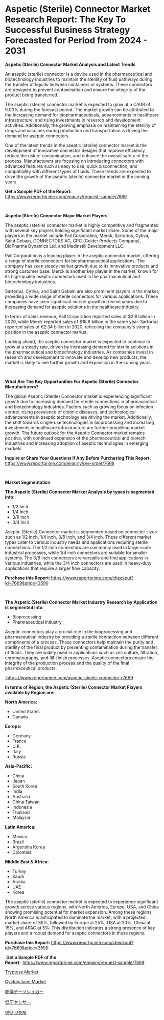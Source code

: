 <p><h1>Aspetic (Sterile) Connector Market Research Report: The Key To Successful Business Strategy Forecasted for Period from 2024 - 2031</h1></p><p><strong>Aspetic (Sterile) Connector Market Analysis and Latest Trends</strong></p>
<p><p>An aseptic (sterile) connector is a device used in the pharmaceutical and biotechnology industries to maintain the sterility of fluid pathways during the transfer of liquids between containers or systems. These connectors are designed to prevent contamination and ensure the integrity of the product being transferred.</p><p>The aseptic (sterile) connector market is expected to grow at a CAGR of 9.00% during the forecast period. The market growth can be attributed to the increasing demand for biopharmaceuticals, advancements in healthcare infrastructure, and rising investments in research and development activities. Additionally, the growing emphasis on maintaining the sterility of drugs and vaccines during production and transportation is driving the demand for aseptic connectors.</p><p>One of the latest trends in the aseptic (sterile) connector market is the development of innovative connector designs that improve efficiency, reduce the risk of contamination, and enhance the overall safety of the process. Manufacturers are focusing on introducing connectors with advanced features such as easy to use, quick disconnection, and compatibility with different types of fluids. These trends are expected to drive the growth of the aseptic (sterile) connector market in the coming years.</p></p>
<p><strong>Get a Sample PDF of the Report:&nbsp;</strong> <a href="https://www.reportprime.com/enquiry/request-sample/7669">https://www.reportprime.com/enquiry/request-sample/7669</a></p>
<p>&nbsp;</p>
<p><strong>Aspetic (Sterile) Connector Major Market Players</strong></p>
<p><p>The aseptic (sterile) connector market is highly competitive and fragmented with several key players holding significant market share. Some of the major players in the market include Pall Corporation, Merck, Sartorius, Cytiva, Saint Gobain, CONNECTORS AG, CPC (Colder Products Company), BioPharma Dynamics Ltd, and Medinstill Development LLC.</p><p>Pall Corporation is a leading player in the aseptic connector market, offering a range of sterile connectors for biopharmaceutical applications. The company has seen steady market growth due to its innovative products and strong customer base. Merck is another key player in the market, known for its high-quality aseptic connectors used in the pharmaceutical and biotechnology industries.</p><p>Sartorius, Cytiva, and Saint Gobain are also prominent players in the market, providing a wide range of sterile connectors for various applications. These companies have seen significant market growth in recent years due to increasing demand for aseptic solutions in the healthcare industry.</p><p>In terms of sales revenue, Pall Corporation reported sales of $2.8 billion in 2020, while Merck reported sales of $18.9 billion in the same year. Sartorius reported sales of €2.34 billion in 2020, reflecting the company's strong position in the aseptic connector market.</p><p>Looking ahead, the aseptic connector market is expected to continue to grow at a steady rate, driven by increasing demand for sterile solutions in the pharmaceutical and biotechnology industries. As companies invest in research and development to innovate and develop new products, the market is likely to see further growth and expansion in the coming years.</p></p>
<p>&nbsp;</p>
<p><strong>What Are The Key Opportunities For Aspetic (Sterile) Connector Manufacturers?</strong></p>
<p><p>The global Aseptic (Sterile) Connector market is experiencing significant growth due to increasing demand for sterile connections in pharmaceutical and biotechnology industries. Factors such as growing focus on infection control, rising prevalence of chronic diseases, and technological advancements in aseptic technology are driving the market. Additionally, the shift towards single-use technologies in bioprocessing and increasing investments in healthcare infrastructure are further propelling market growth. The future outlook for the Aseptic Connector market remains positive, with continued expansion of the pharmaceutical and biotech industries and increasing adoption of aseptic technologies in emerging markets.</p></p>
<p><strong>Inquire or Share Your Questions If Any Before Purchasing This Report:</strong> <a href="https://www.reportprime.com/enquiry/pre-order/7669">https://www.reportprime.com/enquiry/pre-order/7669</a></p>
<p>&nbsp;</p>
<p><strong>Market Segmentation</strong></p>
<p><strong>The Aspetic (Sterile) Connector Market Analysis by types is segmented into:</strong></p>
<p><ul><li>1/2 Inch</li><li>1/4 Inch</li><li>3/8 Inch</li><li>3/4 Inch</li></ul></p>
<p><p>Aseptic (Sterile) Connector market is segmented based on connector sizes such as 1/2 inch, 1/4 inch, 3/8 inch, and 3/4 inch. These different market types cater to various industry needs and applications requiring sterile connections. The 1/2 inch connectors are commonly used in large-scale industrial processes, while 1/4 inch connectors are suitable for smaller systems. The 3/8 inch connectors are versatile and find applications in various industries, while the 3/4 inch connectors are used in heavy-duty applications that require a larger flow capacity.</p></p>
<p><strong>Purchase this Report:&nbsp;</strong><a href="https://www.reportprime.com/checkout?id=7669&price=3590">https://www.reportprime.com/checkout?id=7669&price=3590</a></p>
<p>&nbsp;</p>
<p><strong>The Aspetic (Sterile) Connector Market Industry Research by Application is segmented into:</strong></p>
<p><ul><li>Bioprocessing</li><li>Pharmaceutical Industry</li></ul></p>
<p><p>Aseptic connectors play a crucial role in the bioprocessing and pharmaceutical industry by providing a sterile connection between different components of a process. These connectors help maintain the purity and sterility of the final product by preventing contamination during the transfer of fluids. They are widely used in applications such as cell culture, filtration, chromatography, and fill-finish processes. Aseptic connectors ensure the integrity of the production process and the quality of the final pharmaceutical products.</p></p>
<p><a href="https://www.reportprime.com/aspetic-sterile-connector-r7669">&nbsp;https://www.reportprime.com/aspetic-sterile-connector-r7669</a></p>
<p><strong>In terms of Region, the Aspetic (Sterile) Connector Market Players available by Region are:</strong></p>
<p>
    <p> <strong> North America: </strong>
        <ul>
            <li>United States</li>
            <li>Canada</li>
        </ul>
        </p> 
    <p> <strong> Europe: </strong>
        <ul>
            <li>Germany</li>
            <li>France</li>
            <li>U.K.</li>
            <li>Italy</li>
            <li>Russia</li>
        </ul>
        </p> 
    <p> <strong> Asia-Pacific: </strong>
        <ul>
            <li>China</li>
            <li>Japan</li>
            <li>South Korea</li>
            <li>India</li>
            <li>Australia</li>
            <li>China Taiwan</li>
            <li>Indonesia</li>
            <li>Thailand</li>
            <li>Malaysia</li>
        </ul>
        </p> 
    <p> <strong> Latin America: </strong>
        <ul>
            <li>Mexico</li>
            <li>Brazil</li>
            <li>Argentina Korea</li>
            <li>Colombia</li>
        </ul>
        </p> 
    <p> <strong> Middle East & Africa: </strong>
        <ul>
            <li>Turkey</li>
            <li>Saudi</li>
            <li>Arabia</li>
            <li>UAE</li>
            <li>Korea</li>
        </ul>
    </p>
    </p>
<p><p>The aseptic (sterile) connector market is expected to experience significant growth across various regions, with North America, Europe, USA, and China showing promising potential for market expansion. Among these regions, North America is anticipated to dominate the market, with a projected market share of 35%, followed by Europe at 25%, USA at 20%, China at 15%, and APAC at 5%. This distribution indicates a strong presence of key players and a robust demand for aseptic connectors in these regions.</p></p>
<p><strong>Purchase this Report: </strong><a href="https://www.reportprime.com/checkout?id=7669&price=3590">https://www.reportprime.com/checkout?id=7669&price=3590</a></p>
<p>&nbsp;<strong>Get a Sample PDF of the Report:&nbsp;&nbsp;</strong><a href="https://www.reportprime.com/enquiry/request-sample/7669">https://www.reportprime.com/enquiry/request-sample/7669</a></p>
<p><strong></strong></p>
<p><p><a href="https://issuu.com/reportprime-2/docs/tryptose-market-size-2030.pptx">Tryptose Market</a></p><p><a href="https://issuu.com/reportprime-2/docs/cyclooctane-market-size-2030.pptx">Cyclooctane Market</a></p><p><a href="https://github.com/adcxff01450218/Market-Research-Report-List-1/blob/main/145181026726.md">乾燥デーツシュガー</a></p><p><a href="https://github.com/ReyesKohler20231/Market-Research-Report-List-1/blob/main/711590026802.md">低圧センサー</a></p><p><a href="https://github.com/vsn7qpua81q/Market-Research-Report-List-1/blob/main/803242026472.md">영양 보충제</a></p></p>